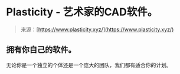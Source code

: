 <!--yml

category: 未分类

date: 2024-05-27 14:43:40

-->

# Plasticity - 艺术家的CAD软件。

> 来源：[https://www.plasticity.xyz/](https://www.plasticity.xyz/)

## 拥有你自己的软件。

无论你是一个独立的个体还是一个庞大的团队，我们都有适合你的计划。
